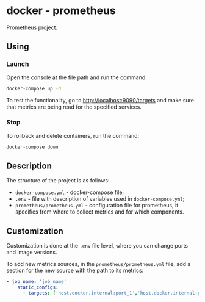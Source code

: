 # docker - prometheus

Prometheus project.

## Using

### Launch

Open the console at the file path and run the command:

```bash
docker-compose up -d
```

To test the functionality, go to [http://localhost:9090/targets](http://localhost:9090/targets) and make sure that metrics are being read for the specified services.

### Stop

To rollback and delete containers, run the command:

```bash
docker-compose down
```

## Description

The structure of the project is as follows:

* `docker-compose.yml` - docker-compose file;
* `.env` - file with description of variables used in `docker-compose.yml`;
* `prometheus/prometheus.yml` - configuration file for prometheus, it specifies from where to collect metrics and for which components.

## Customization

Customization is done at the `.env` file level, where you can change ports and image versions.

To add new metrics sources, in the `prometheus/prometheus.yml` file, add a section for the new source with the path to its metrics:

```yml
- job_name: 'job_name'
    static_configs:
      - targets: ['host.docker.internal:port_1','host.docker.internal:port_2']
```